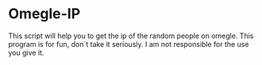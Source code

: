 # Omegle-IP
This script will help you to get the ip of the random people on omegle. This program is for fun, don´t take it seriously. I am not responsible for the use you give it. 
